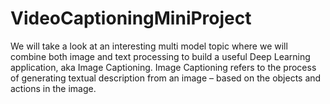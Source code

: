 # VideoCaptioningMiniProject
We will take a look at an interesting multi model topic where we will combine both image and text processing to build a useful Deep Learning application, aka Image Captioning. Image Captioning refers to the process of generating textual description from an image – based on the objects and actions in the image.
